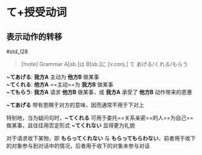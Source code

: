 # て+授受动词

## 表示动作的转移

 #std_l28

> [!note] Grammar
> A[sb.]は B[sb.]に [v.conj.] て あげる/くれる/もらう

**~てあげる**: **我方A** 主动为 **他方B** 做某事  
**~てくれる**: **他方A** ==主动==为 **我方B** 做某事  
**~てもらう**: **我方A** 请求 **他方B** 做某事，或 **我方A** 承受了 **他方B** 动作带来的恩惠  

**~てあげる** 带有恩赐于对方的意味，因而通常不用于下对上  

特别地，当为疑问句时，**~てくれる** 可用于委托==关系亲密==的人==为自己==做某事，且往往用否定形式 **~てくれない** 显得更为礼貌  

对于请求收下某物，即 **もらってくれない** 与 **もらってもらわない**，前者用于收下的对象参与到对话中的情况，后者用于收下的对象未参与对话  
